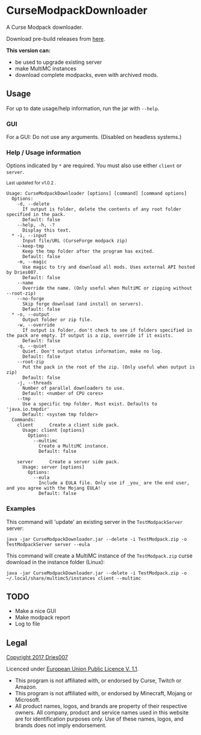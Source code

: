 # CurseModpackDownloader

A Curse Modpack downloader.

Download pre-build releases from [here](https://jenkins.dries007.net/job/CurseModpackDownloader/).

**This version can:**
- be used to upgrade existing server
- make MultiMC instances
- download complete modpacks, even with archived mods.

## Usage

For up to date usage/help information, run the jar with `--help`.

### GUI

For a GUI: Do not use any arguments. (Disabled on headless systems.)

### Help / Usage information

Options indicated by `*` are required. You must also use either `client` or `server`.

<small>Last updated for v1.0.2 .</small>

```
Usage: CurseModpackDownloader [options] [command] [command options]
  Options:
    -d, --delete
      If output is folder, delete the contents of any root folder specified in the pack.
      Default: false
    --help, -h, -?
      Display this text.
  * -i, --input
      Input file/URL (CurseForge modpack zip)
    --keep-tmp
      Keep the tmp folder after the program has exited.
      Default: false
    -m, --magic
      Use magic to try and download all mods. Uses external API hosted by Dries007.
      Default: false
    --name
      Override the name. (Only useful when MultiMC or zipping without --root-zip)
    --no-forge
      Skip forge download (and install on servers).
      Default: false
  * -o, --output
      Output folder or zip file.
    -w, --override
      If output is folder, don't check to see if folders specified in the pack are empty. If output is a zip, override if it exists.
      Default: false
    -q, --quiet
      Quiet. Don't output status information, make no log.
      Default: false
    --root-zip
      Put the pack in the root of the zip. (Only useful when output is zip)
      Default: false
    -j, --threads
      Number of parallel downloaders to use.
      Default: <number of CPU cores>
    --tmp
      Use a specific tmp folder. Must exist. Defaults to 'java.io.tmpdir'
      Default: <system tmp folder>
  Commands:
    client      Create a client side pack.
      Usage: client [options]
        Options:
          --multimc
            Create a MultiMC instance.
            Default: false

    server      Create a server side pack.
      Usage: server [options]
        Options:
          --eula
            Include a EULA file. Only use if _you_ are the end user, and you agree with the Mojang EULA!
            Default: false
```

### Examples

This command will 'update' an existing server in the `TestModpackServer` server:
```
java -jar CurseModpackDownloader.jar --delete -i TestModpack.zip -o TestModpackServer server --eula
```
This command will create a MultiMC instance of the `TestModpack.zip` curse download in the instance folder (Linux):
```
java -jar CurseModpackDownloader.jar --delete -i TestModpack.zip -o ~/.local/share/multimc5/instances client --multimc
```

## TODO

- Make a nice GUI
- Make modpack report
- Log to file

## Legal

[Copyright 2017 Dries007](src/main/java/net/dries007/cmd/LICENSE-HEADER)

Licenced under [European Union Public Licence V. 1.1](LICENSE).

- This program is not affiliated with, or endorsed by Curse, Twitch or Amazon.
- This program is not affiliated with, or endorsed by Minecraft, Mojang or Microsoft.
- All product names, logos, and brands are property of their respective owners. All company, product and service names used in this website are for identification purposes only. Use of these names, logos, and brands does not imply endorsement.
